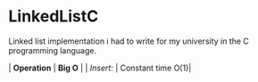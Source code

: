 # LinkedListC
Linked list implementation i had to write for my university in the C programming language.

| **Operation** | **Big O** |
| *Insert:*     | Constant time O(1)|
